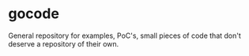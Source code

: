 # gocode
General repository for examples, PoC's, small pieces of code that don't deserve a repository of their own.

